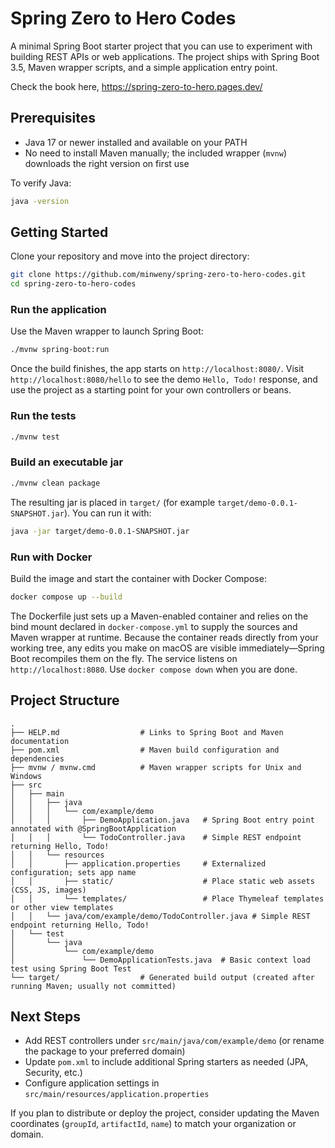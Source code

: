 # Spring Zero to Hero Codes

A minimal Spring Boot starter project that you can use to experiment with building REST APIs or web applications. The project ships with Spring Boot 3.5, Maven wrapper scripts, and a simple application entry point.

Check the book here, https://spring-zero-to-hero.pages.dev/

## Prerequisites

- Java 17 or newer installed and available on your PATH
- No need to install Maven manually; the included wrapper (`mvnw`) downloads the right version on first use

To verify Java:

```bash
java -version
```

## Getting Started

Clone your repository and move into the project directory:

```bash
git clone https://github.com/minweny/spring-zero-to-hero-codes.git
cd spring-zero-to-hero-codes
```

### Run the application

Use the Maven wrapper to launch Spring Boot:

```bash
./mvnw spring-boot:run
```

Once the build finishes, the app starts on `http://localhost:8080/`. Visit `http://localhost:8080/hello` to see the demo `Hello, Todo!` response, and use the project as a starting point for your own controllers or beans.

### Run the tests

```bash
./mvnw test
```

### Build an executable jar

```bash
./mvnw clean package
```

The resulting jar is placed in `target/` (for example `target/demo-0.0.1-SNAPSHOT.jar`). You can run it with:

```bash
java -jar target/demo-0.0.1-SNAPSHOT.jar
```

### Run with Docker

Build the image and start the container with Docker Compose:

```bash
docker compose up --build
```

The Dockerfile just sets up a Maven-enabled container and relies on the bind mount declared in `docker-compose.yml` to supply the sources and Maven wrapper at runtime. Because the container reads directly from your working tree, any edits you make on macOS are visible immediately—Spring Boot recompiles them on the fly. The service listens on `http://localhost:8080`. Use `docker compose down` when you are done.

## Project Structure

```
.
├── HELP.md                  # Links to Spring Boot and Maven documentation
├── pom.xml                  # Maven build configuration and dependencies
├── mvnw / mvnw.cmd          # Maven wrapper scripts for Unix and Windows
├── src
│   ├── main
│   │   ├── java
│   │   │   └── com/example/demo
│   │   │       ├── DemoApplication.java   # Spring Boot entry point annotated with @SpringBootApplication
│   │   │       └── TodoController.java    # Simple REST endpoint returning Hello, Todo!
│   │   └── resources
│   │       ├── application.properties     # Externalized configuration; sets app name
│   │       ├── static/                    # Place static web assets (CSS, JS, images)
│   │       └── templates/                 # Place Thymeleaf templates or other view templates
│   │   └── java/com/example/demo/TodoController.java # Simple REST endpoint returning Hello, Todo!
│   └── test
│       └── java
│           └── com/example/demo
│               └── DemoApplicationTests.java  # Basic context load test using Spring Boot Test
└── target/                  # Generated build output (created after running Maven; usually not committed)
```

## Next Steps

- Add REST controllers under `src/main/java/com/example/demo` (or rename the package to your preferred domain)
- Update `pom.xml` to include additional Spring starters as needed (JPA, Security, etc.)
- Configure application settings in `src/main/resources/application.properties`

If you plan to distribute or deploy the project, consider updating the Maven coordinates (`groupId`, `artifactId`, `name`) to match your organization or domain.
